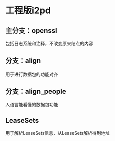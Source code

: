 # 工程版i2pd

## 主分支：openssl

包括日志系统和注释，不改变原来结点的内容

## 分支：align

用于进行数据包的功能对齐

## 分支：align_people

人语言能看懂的数据包功能

## LeaseSets

用于解析LeaseSets信息，从LeaseSets解析得到地址